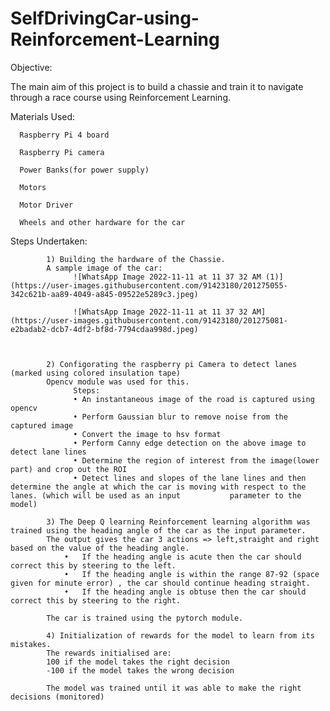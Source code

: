 # SelfDrivingCar-using-Reinforcement-Learning

Objective:

The main aim of this project is to build a chassie and train it to navigate through a race course using Reinforcement Learning.

Materials Used:

      Raspberry Pi 4 board

      Raspberry Pi camera 

      Power Banks(for power supply)

      Motors

      Motor Driver

      Wheels and other hardware for the car



Steps Undertaken:

            1) Building the hardware of the Chassie.
            A sample image of the car:
                  ![WhatsApp Image 2022-11-11 at 11 37 32 AM (1)](https://user-images.githubusercontent.com/91423180/201275055-342c621b-aa89-4049-a845-09522e5289c3.jpeg)

                  ![WhatsApp Image 2022-11-11 at 11 37 32 AM](https://user-images.githubusercontent.com/91423180/201275081-e2badab2-dcb7-4df2-bf8d-7794cdaa998d.jpeg)



            2) Configorating the raspberry pi Camera to detect lanes (marked using colored insulation tape)
            Opencv module was used for this.
                  Steps:
                  •	An instantaneous image of the road is captured using opencv
                  •	Perform Gaussian blur to remove noise from the captured image
                  •	Convert the image to hsv format
                  •	Perform Canny edge detection on the above image to detect lane lines
                  •	Determine the region of interest from the image(lower part) and crop out the ROI
                  •	Detect lines and slopes of the lane lines and then determine the angle at which the car is moving with respect to the lanes. (which will be used as an input           parameter to the model)

            3) The Deep Q learning Reinforcement learning algorithm was trained using the heading angle of the car as the input parameter. 
            The output gives the car 3 actions => left,straight and right based on the value of the heading angle.
                •	If the heading angle is acute then the car should correct this by steering to the left.
                •	If the heading angle is within the range 87-92 (space given for minute error) , the car should continue heading straight.
                •	If the heading angle is obtuse then the car should correct this by steering to the right.

            The car is trained using the pytorch module.

            4) Initialization of rewards for the model to learn from its mistakes.
            The rewards initialised are:
            100 if the model takes the right decision 
            -100 if the model takes the wrong decision

            The model was trained until it was able to make the right decisions (monitored)







